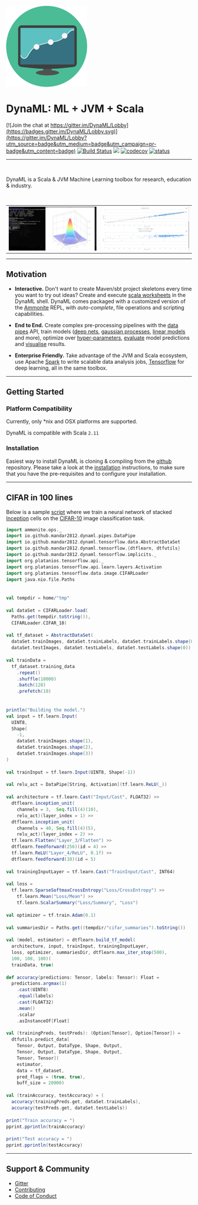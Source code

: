 ![3dplot](images/dynaml_logo3_small.png)

# DynaML: ML + JVM + Scala


[![Join the chat at https://gitter.im/DynaML/Lobby](https://badges.gitter.im/DynaML/Lobby.svg)](https://gitter.im/DynaML/Lobby?utm_source=badge&utm_medium=badge&utm_campaign=pr-badge&utm_content=badge) [![Build Status](https://travis-ci.org/transcendent-ai-labs/DynaML.svg?branch=master)](https://travis-ci.org/transcendent-ai-labs/DynaML) [![](https://jitpack.io/v/transcendent-ai-labs/DynaML.svg)](https://jitpack.io/#transcendent-ai-labs/DynaML)
[![codecov](https://codecov.io/gh/transcendent-ai-labs/DynaML/branch/master/graph/badge.svg)](https://codecov.io/gh/transcendent-ai-labs/DynaML)
[![status](http://joss.theoj.org/papers/a561bdd3e960c5b0718c67c3f73c6f3b/status.svg)](http://joss.theoj.org/papers/a561bdd3e960c5b0718c67c3f73c6f3b)

------------------

<br/>

DynaML is a Scala & JVM Machine Learning toolbox for research, education & industry.

<br/>

<table>
    <tr>
        <th> <img src="images/plot3dsmall.jpeg" alt="Plot3d"> </th> 
        <th> <img src="images/plots_small.png" alt="Plot2d"> </th>
    </tr>
</table>


------------------

## Motivation


 - __Interactive.__ Don't want to create Maven/sbt project skeletons
 every time you want to try out ideas? Create and execute [scala worksheets](https://github.com/transcendent-ai-labs/DynaML/blob/master/scripts/randomvariables.sc) 
 in the DynaML shell. DynaML comes packaged with a customized version of the [Ammonite](http://ammonite.io) REPL, 
 with *auto-complete*, file operations and scripting capabilities.  
 
 - __End to End.__ Create complex pre-processing pipelines with the [data pipes](https://transcendent-ai-labs.github.io/DynaML/pipes/pipes/) API, 
 train models ([deep nets](https://github.com/transcendent-ai-labs/DynaML/blob/master/scripts/cifar.sc), [gaussian processes](https://transcendent-ai-labs.github.io/DynaML/core/core_gp/), 
 [linear models](https://transcendent-ai-labs.github.io/DynaML/core/core_glm/) and more), 
 optimize over [hyper-parameters](https://transcendent-ai-labs.github.io/DynaML/core/core_opt_global/), 
 [evaluate](https://transcendent-ai-labs.github.io/DynaML/core/core_model_evaluation/) model predictions and 
 [visualise](https://transcendent-ai-labs.github.io/DynaML/core/core_graphics/) results.
 
 - __Enterprise Friendly.__ Take advantage of the JVM and Scala ecosystem, use Apache [Spark](https://spark.apache.org) 
 to write scalable data analysis jobs, [Tensorflow](http://tensorflow.org) for deep learning, all in the same toolbox.

------------------

## Getting Started

### Platform Compatibility

Currently, only *nix and OSX platforms are supported.

DynaML is compatible with Scala `2.11`

### Installation

Easiest way to install DynaML is cloning & compiling from the [github](/) repository. Please take a look at 
the [installation](https://transcendent-ai-labs.github.io/DynaML/installation/installation/) instructions, 
to make sure that you have the pre-requisites and to configure your installation.

------------------

## CIFAR in 100 lines

Below is a sample [script](https://github.com/transcendent-ai-labs/DynaML/blob/master/scripts/cifar.sc) where we train a neural network of stacked 
[Inception](https://arxiv.org/pdf/1409.4842.pdf) cells on the [CIFAR-10](https://en.wikipedia.org/wiki/CIFAR-10)
image classification task.

```scala
import ammonite.ops._
import io.github.mandar2812.dynaml.pipes.DataPipe
import io.github.mandar2812.dynaml.tensorflow.data.AbstractDataSet
import io.github.mandar2812.dynaml.tensorflow.{dtflearn, dtfutils}
import io.github.mandar2812.dynaml.tensorflow.implicits._
import org.platanios.tensorflow.api._
import org.platanios.tensorflow.api.learn.layers.Activation
import org.platanios.tensorflow.data.image.CIFARLoader
import java.nio.file.Paths


val tempdir = home/"tmp"

val dataSet = CIFARLoader.load(
  Paths.get(tempdir.toString()), 
  CIFARLoader.CIFAR_10)

val tf_dataset = AbstractDataSet(
  dataSet.trainImages, dataSet.trainLabels, dataSet.trainLabels.shape(0),
  dataSet.testImages, dataSet.testLabels, dataSet.testLabels.shape(0))

val trainData =
  tf_dataset.training_data
    .repeat()
    .shuffle(10000)
    .batch(128)
    .prefetch(10)


println("Building the model.")
val input = tf.learn.Input(
  UINT8, 
  Shape(
    -1, 
    dataSet.trainImages.shape(1), 
    dataSet.trainImages.shape(2), 
    dataSet.trainImages.shape(3))
)

val trainInput = tf.learn.Input(UINT8, Shape(-1))

val relu_act = DataPipe[String, Activation](tf.learn.ReLU(_))

val architecture = tf.learn.Cast("Input/Cast", FLOAT32) >>
  dtflearn.inception_unit(
    channels = 3,  Seq.fill(4)(10), 
    relu_act)(layer_index = 1) >>
  dtflearn.inception_unit(
    channels = 40, Seq.fill(4)(5), 
    relu_act)(layer_index = 2) >>
  tf.learn.Flatten("Layer_3/Flatten") >>
  dtflearn.feedforward(256)(id = 4) >>
  tf.learn.ReLU("Layer_4/ReLU", 0.1f) >>
  dtflearn.feedforward(10)(id = 5)

val trainingInputLayer = tf.learn.Cast("TrainInput/Cast", INT64)

val loss = 
  tf.learn.SparseSoftmaxCrossEntropy("Loss/CrossEntropy") >> 
    tf.learn.Mean("Loss/Mean") >> 
    tf.learn.ScalarSummary("Loss/Summary", "Loss")

val optimizer = tf.train.Adam(0.1)

val summariesDir = Paths.get((tempdir/"cifar_summaries").toString())

val (model, estimator) = dtflearn.build_tf_model(
  architecture, input, trainInput, trainingInputLayer,
  loss, optimizer, summariesDir, dtflearn.max_iter_stop(500),
  100, 100, 100)(
  trainData, true)

def accuracy(predictions: Tensor, labels: Tensor): Float =
  predictions.argmax(1)
    .cast(UINT8)
    .equal(labels)
    .cast(FLOAT32)
    .mean()
    .scalar
    .asInstanceOf[Float]

val (trainingPreds, testPreds): (Option[Tensor], Option[Tensor]) =
  dtfutils.predict_data[
    Tensor, Output, DataType, Shape, Output,
    Tensor, Output, DataType, Shape, Output,
    Tensor, Tensor](
    estimator,
    data = tf_dataset,
    pred_flags = (true, true),
    buff_size = 20000)

val (trainAccuracy, testAccuracy) = (
  accuracy(trainingPreds.get, dataSet.trainLabels),
  accuracy(testPreds.get, dataSet.testLabels))

print("Train accuracy = ")
pprint.pprintln(trainAccuracy)

print("Test accuracy = ")
pprint.pprintln(testAccuracy)
```

------------------


## Support & Community

 - [Gitter](https://gitter.im/DynaML/Lobby?utm_source=badge&utm_medium=badge&utm_campaign=pr-badge&utm_content=badge)
 - [Contributing](https://github.com/transcendent-ai-labs/DynaML/blob/master/CONTRIBUTING.md)
 - [Code of Conduct](https://github.com/transcendent-ai-labs/DynaML/blob/master/CODE_OF_CONDUCT.md)
